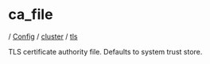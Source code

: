 # ca_file

/ [Config](../../../index.md) / [cluster](../../index.md) / [tls](../index.md) 

TLS certificate authority file. Defaults to system trust store.

